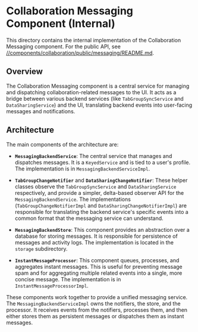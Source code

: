 # Collaboration Messaging Component (Internal)

This directory contains the internal implementation of the Collaboration
Messaging component. For the public API, see
[//components/collaboration/public/messaging/README.md](https://source.chromium.org/chromium/chromium/src/+/main:components/collaboration/public/messaging/README.md).

## Overview

The Collaboration Messaging component is a central service for managing and
dispatching collaboration-related messages to the UI. It acts as a bridge
between various backend services (like `TabGroupSyncService` and
`DataSharingService`) and the UI, translating backend events into user-facing
messages and notifications.

## Architecture

The main components of the architecture are:

*   **`MessagingBackendService`**: The central service that manages and
    dispatches messages. It is a `KeyedService` and is tied to a user's
    profile. The implementation is in `MessagingBackendServiceImpl`.

*   **`TabGroupChangeNotifier`** and **`DataSharingChangeNotifier`**: These
    helper classes observe the `TabGroupSyncService` and
    `DataSharingService` respectively, and provide a simpler, delta-based
    observer API for the `MessagingBackendService`. The implementations
    (`TabGroupChangeNotifierImpl` and `DataSharingChangeNotifierImpl`) are
    responsible for translating the backend service's specific events into a
    common format that the messaging service can understand.

*   **`MessagingBackendStore`**: This component provides an abstraction over a
    database for storing messages. It is responsible for persistence of
    messages and activity logs. The implementation is located in the `storage`
    subdirectory.

*   **`InstantMessageProcessor`**: This component queues, processes, and
    aggregates instant messages. This is useful for preventing message spam
    and for aggregating multiple related events into a single, more concise
    message. The implementation is in `InstantMessageProcessorImpl`.

These components work together to provide a unified messaging service. The
`MessagingBackendServiceImpl` owns the notifiers, the store, and the
processor. It receives events from the notifiers, processes them, and then
either stores them as persistent messages or dispatches them as instant
messages.
